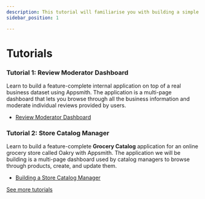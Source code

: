 ```yaml
---
description: This tutorial will familiarise you with building a simple app on Appsmith
sidebar_position: 1

---
```


# Tutorials

### Tutorial 1: Review Moderator Dashboard

Learn to build a feature-complete internal application on top of a real business dataset using Appsmith. The application is a multi-page dashboard that lets you browse through all the business information and moderate individual reviews provided by users.


* [Review Moderator Dashboard](review-moderator-dashboard/)


### Tutorial 2: Store Catalog Manager

Learn to build a feature-complete **Grocery Catalog** application for an online grocery store called Oakry with Appsmith. The application we will be building is a multi-page dashboard used by catalog managers to browse through products, create, and update them.


* [Building a Store Catalog Manager](building-a-store-catalog-manager/)


[See more tutorials](https://www.appsmith.com/blog-categories/tutorial)

